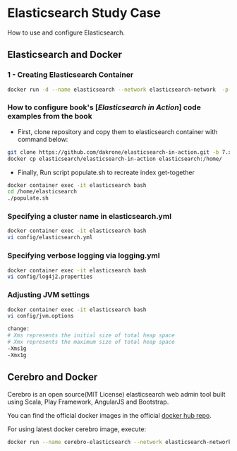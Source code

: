 # Elasticsearch Study Case

How to use and configure Elasticsearch.

## Elasticsearch and Docker

### 1 - Creating Elasticsearch Container

``` bash
docker run -d --name elasticsearch --network elasticsearch-network  -p 9200:9200 -p 9300:9300 -e "discovery.type=single-node" elasticsearch:7.9.3
```

### How to configure book's [*Elasticsearch in Action*] code examples  from the book

- First, clone repository and copy them to elasticsearch container with command below:

``` bash
git clone https://github.com/dakrone/elasticsearch-in-action.git -b 7.x
docker cp elasticsearch/elasticsearch-in-action elasticsearch:/home/
```

- Finally, Run script populate.sh to recreate index get-together

``` bash
docker container exec -it elasticsearch bash
cd /home/elasticsearch
./populate.sh
```

### Specifying a cluster name in elasticsearch.yml

``` bash
docker container exec -it elasticsearch bash
vi config/elasticsearch.yml
```

### Specifying verbose logging via logging.yml

``` bash
docker container exec -it elasticsearch bash
vi config/log4j2.properties
```

### Adjusting JVM settings

``` bash
docker container exec -it elasticsearch bash
vi config/jvm.options

change:
# Xms represents the initial size of total heap space
# Xmx represents the maximum size of total heap space
-Xms1g
-Xmx1g

```

## Cerebro and Docker

Cerebro is an open source(MIT License) elasticsearch web admin tool built using Scala, Play Framework, AngularJS and Bootstrap.

You can find the official docker images in the official [docker hub repo](https://hub.docker.com/r/lmenezes/cerebro/).

For using latest docker cerebro image, execute:

``` bash
docker run --name cerebro-elasticsearch --network elasticsearch-network -p 9000:9000 lmenezes/cerebro
```